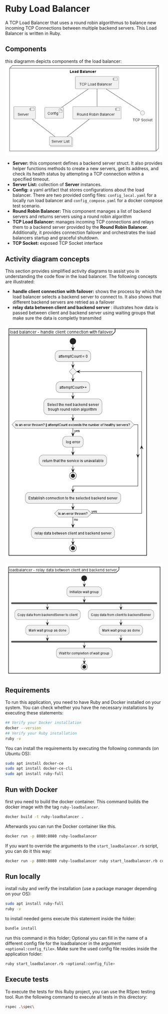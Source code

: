 # Ruby Load Balancer

A TCP Load Balancer that uses a round robin algorithmus to balance new incoming TCP Connections between multiple backend servers. This Load Balancer is written in Ruby.

## Components

this diagramm depicts components of the load balancer:
![Component Diagram](../../doc/component_diagram_loadbalancer_only.png)
- **Server:** this component defines a backend server struct. It also provides helper functions methods to create a new servers, get its address, and check its health status by attempting a TCP connection within a specified timeout.
- **Server List:** collection of **Server** instances.
- **Config:** a yaml artifact that stores configurations about the load balancer. There are two provided config files:  `config_local.yaml` for a locally run load balancer and `config_compose.yaml` for a docker compose test scenario.
- **Round Robin Balancer:** This component manages a list of backend servers and returns servers using a round robin algorithm
- **TCP Load Balancer:** manages incoming TCP connections and relays them to a backend server provided by the **Round Robin Balancer**. Additionally, it provides connection failover and orchestrates the load balancers startup and graceful shutdown.
- **TCP Socket:** exposed TCP Socket interface

## Activity diagram concepts

This section provides simplified activity diagrams to assist you in understanding the code flow in the load balancer. The following concepts are illustrated:
- **handle client connection with failover:** shows the process by which the load balancer selects a backend server to connect to. It also shows that different backend servers are retried as a failover
- **relay data between client and backend server** : illustrates how data is passed between client and backend server using waiting groups that make sure the data is completly transmited
  
![Handling connections with failover](../../doc/activity_diagram_loadbalancer_handle_connection.png)

![Relaying data](../../doc/activity_diagram_loadbalancer_relay_data.png)

## Requirements

To run this application, you need to have Ruby and Docker installed on your system. You can check whether you have the necessary installations by executing these statements:
```sh
## Verify your Docker installation
docker --version
## Verify your Ruby installation
ruby -v
```

You can install the requirements by executing the following commands (on Ubuntu OS):
```sh
sudo apt install docker-ce
sudo apt install docker-ce-cli
sudo apt install ruby-full
```

## Run with Docker

first you need to build the docker container.
This command builds the docker image with the tag `ruby-loadbalancer`.
```sh
docker build -t ruby-loadbalancer .
```

Afterwards you can run the Docker container like this.
```sh
docker run -p 8080:8080 ruby-loadbalancer
```

If you want to override the arguments to the `start_loadbalancer.rb` script, you can do it this way:
```sh
docker run -p 8080:8080 ruby-loadbalancer ruby start_loadbalancer.rb config_local.yaml
```

## Run locally

install ruby and verify the installation (use a package manager depending on your OS):
```sh
sudo apt install ruby-full
ruby -v
```

to install needed gems execute this statement inside the folder:
```sh
bundle install
```

run this command in this folder; Optional you can fill in the name of a different config file for the loadbalancer in the argument `<optional:config_file>`. Make sure the used config file resides inside the application folder:
```sh
ruby start_loadbalancer.rb <optional:config_file>
```

## Execute tests

To execute the tests for this Ruby project, you can use the RSpec testing tool. Run the following command to execute all tests in this directory:
```sh
rspec .\spec\
```
